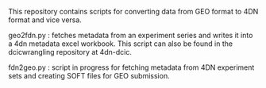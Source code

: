 This repository contains scripts for converting data from GEO format to 4DN format and vice versa.

geo2fdn.py : fetches metadata from an experiment series and writes it into a 4dn metadata excel workbook. This script can also be found in the dcicwrangling repository at 4dn-dcic.

fdn2geo.py : script in progress for fetching metadata from 4DN experiment sets and creating SOFT files for GEO submission.